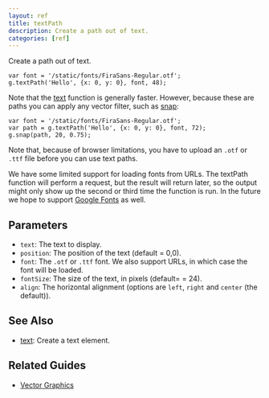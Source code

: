 ```yaml
---
layout: ref
title: textPath
description: Create a path out of text.
categories: [ref]
---
```

Create a path out of text.

    var font = '/static/fonts/FiraSans-Regular.otf';
    g.textPath('Hello', {x: 0, y: 0}, font, 48);

Note that the [text](/ref/text) function is generally faster. However, because these are paths you can apply any vector filter, such as [snap](ref:g.snap.html):

    var font = '/static/fonts/FiraSans-Regular.otf';
    var path = g.textPath('Hello', {x: 0, y: 0}, font, 72);
    g.snap(path, 20, 0.75);

Note that, because of browser limitations, you have to upload an `.otf` or `.ttf` file before you can use text paths. 

We have some limited support for loading fonts from URLs. The textPath function will perform a request, but the result will return later, so the output might only show up the second or third time the function is run. In the future we hope to support [Google Fonts](https://www.google.com/fonts) as well.

## Parameters
- `text`: The text to display.
- `position`: The position of the text (default = 0,0).
- `font`: The `.otf` or `.ttf` font. We also support URLs, in which case the font will be loaded.
- `fontSize`: The size of the text, in pixels (default= = 24).
- `align`: The horizontal alignment (options are `left`, `right` and `center` (the default)).

## See Also
- [text](/ref/text.html): Create a text element.

## Related Guides
- [Vector Graphics](/guide/vector.html)